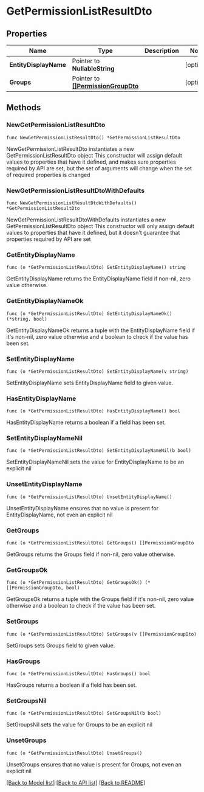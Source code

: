 # GetPermissionListResultDto

## Properties

Name | Type | Description | Notes
------------ | ------------- | ------------- | -------------
**EntityDisplayName** | Pointer to **NullableString** |  | [optional] 
**Groups** | Pointer to [**[]PermissionGroupDto**](PermissionGroupDto.md) |  | [optional] 

## Methods

### NewGetPermissionListResultDto

`func NewGetPermissionListResultDto() *GetPermissionListResultDto`

NewGetPermissionListResultDto instantiates a new GetPermissionListResultDto object
This constructor will assign default values to properties that have it defined,
and makes sure properties required by API are set, but the set of arguments
will change when the set of required properties is changed

### NewGetPermissionListResultDtoWithDefaults

`func NewGetPermissionListResultDtoWithDefaults() *GetPermissionListResultDto`

NewGetPermissionListResultDtoWithDefaults instantiates a new GetPermissionListResultDto object
This constructor will only assign default values to properties that have it defined,
but it doesn't guarantee that properties required by API are set

### GetEntityDisplayName

`func (o *GetPermissionListResultDto) GetEntityDisplayName() string`

GetEntityDisplayName returns the EntityDisplayName field if non-nil, zero value otherwise.

### GetEntityDisplayNameOk

`func (o *GetPermissionListResultDto) GetEntityDisplayNameOk() (*string, bool)`

GetEntityDisplayNameOk returns a tuple with the EntityDisplayName field if it's non-nil, zero value otherwise
and a boolean to check if the value has been set.

### SetEntityDisplayName

`func (o *GetPermissionListResultDto) SetEntityDisplayName(v string)`

SetEntityDisplayName sets EntityDisplayName field to given value.

### HasEntityDisplayName

`func (o *GetPermissionListResultDto) HasEntityDisplayName() bool`

HasEntityDisplayName returns a boolean if a field has been set.

### SetEntityDisplayNameNil

`func (o *GetPermissionListResultDto) SetEntityDisplayNameNil(b bool)`

 SetEntityDisplayNameNil sets the value for EntityDisplayName to be an explicit nil

### UnsetEntityDisplayName
`func (o *GetPermissionListResultDto) UnsetEntityDisplayName()`

UnsetEntityDisplayName ensures that no value is present for EntityDisplayName, not even an explicit nil
### GetGroups

`func (o *GetPermissionListResultDto) GetGroups() []PermissionGroupDto`

GetGroups returns the Groups field if non-nil, zero value otherwise.

### GetGroupsOk

`func (o *GetPermissionListResultDto) GetGroupsOk() (*[]PermissionGroupDto, bool)`

GetGroupsOk returns a tuple with the Groups field if it's non-nil, zero value otherwise
and a boolean to check if the value has been set.

### SetGroups

`func (o *GetPermissionListResultDto) SetGroups(v []PermissionGroupDto)`

SetGroups sets Groups field to given value.

### HasGroups

`func (o *GetPermissionListResultDto) HasGroups() bool`

HasGroups returns a boolean if a field has been set.

### SetGroupsNil

`func (o *GetPermissionListResultDto) SetGroupsNil(b bool)`

 SetGroupsNil sets the value for Groups to be an explicit nil

### UnsetGroups
`func (o *GetPermissionListResultDto) UnsetGroups()`

UnsetGroups ensures that no value is present for Groups, not even an explicit nil

[[Back to Model list]](../README.md#documentation-for-models) [[Back to API list]](../README.md#documentation-for-api-endpoints) [[Back to README]](../README.md)


